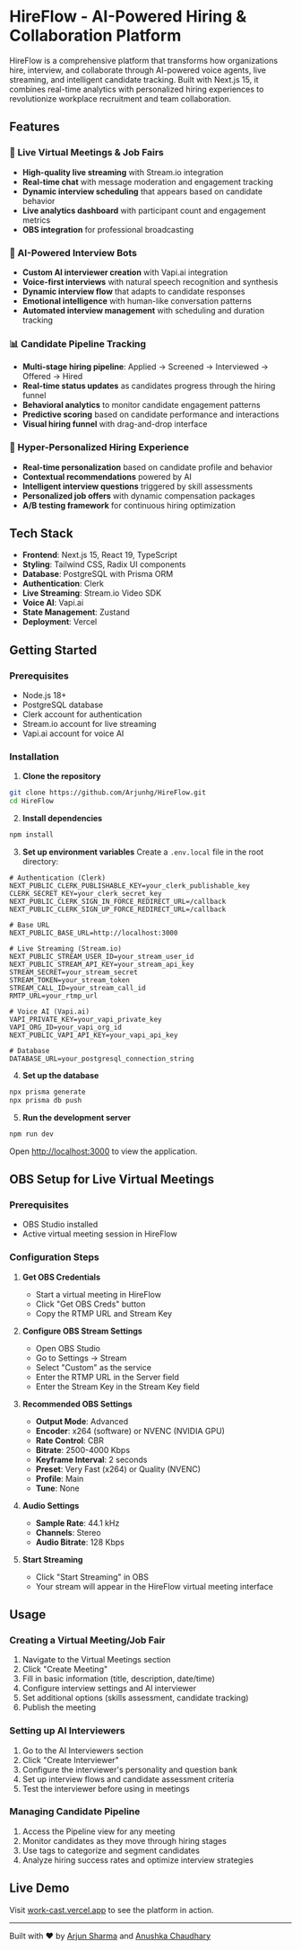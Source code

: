 # HireFlow - AI-Powered Hiring & Collaboration Platform

HireFlow is a comprehensive platform that transforms how organizations hire, interview, and collaborate through AI-powered voice agents, live streaming, and intelligent candidate tracking. Built with Next.js 15, it combines real-time analytics with personalized hiring experiences to revolutionize workplace recruitment and team collaboration.

## Features

### 🎥 Live Virtual Meetings & Job Fairs
- **High-quality live streaming** with Stream.io integration
- **Real-time chat** with message moderation and engagement tracking
- **Dynamic interview scheduling** that appears based on candidate behavior
- **Live analytics dashboard** with participant count and engagement metrics
- **OBS integration** for professional broadcasting

### 🤖 AI-Powered Interview Bots
- **Custom AI interviewer creation** with Vapi.ai integration
- **Voice-first interviews** with natural speech recognition and synthesis
- **Dynamic interview flow** that adapts to candidate responses
- **Emotional intelligence** with human-like conversation patterns
- **Automated interview management** with scheduling and duration tracking

### 📊 Candidate Pipeline Tracking
- **Multi-stage hiring pipeline**: Applied → Screened → Interviewed → Offered → Hired
- **Real-time status updates** as candidates progress through the hiring funnel
- **Behavioral analytics** to monitor candidate engagement patterns
- **Predictive scoring** based on candidate performance and interactions
- **Visual hiring funnel** with drag-and-drop interface

### 🎯 Hyper-Personalized Hiring Experience
- **Real-time personalization** based on candidate profile and behavior
- **Contextual recommendations** powered by AI
- **Intelligent interview questions** triggered by skill assessments
- **Personalized job offers** with dynamic compensation packages
- **A/B testing framework** for continuous hiring optimization

## Tech Stack

- **Frontend**: Next.js 15, React 19, TypeScript
- **Styling**: Tailwind CSS, Radix UI components
- **Database**: PostgreSQL with Prisma ORM
- **Authentication**: Clerk
- **Live Streaming**: Stream.io Video SDK
- **Voice AI**: Vapi.ai
- **State Management**: Zustand
- **Deployment**: Vercel

## Getting Started

### Prerequisites
- Node.js 18+ 
- PostgreSQL database
- Clerk account for authentication
- Stream.io account for live streaming
- Vapi.ai account for voice AI

### Installation

1. **Clone the repository**
```bash
git clone https://github.com/Arjunhg/HireFlow.git
cd HireFlow
```

2. **Install dependencies**
```bash
npm install
```

3. **Set up environment variables**
Create a `.env.local` file in the root directory:

```env
# Authentication (Clerk)
NEXT_PUBLIC_CLERK_PUBLISHABLE_KEY=your_clerk_publishable_key
CLERK_SECRET_KEY=your_clerk_secret_key
NEXT_PUBLIC_CLERK_SIGN_IN_FORCE_REDIRECT_URL=/callback
NEXT_PUBLIC_CLERK_SIGN_UP_FORCE_REDIRECT_URL=/callback

# Base URL
NEXT_PUBLIC_BASE_URL=http://localhost:3000

# Live Streaming (Stream.io)
NEXT_PUBLIC_STREAM_USER_ID=your_stream_user_id
NEXT_PUBLIC_STREAM_API_KEY=your_stream_api_key
STREAM_SECRET=your_stream_secret
STREAM_TOKEN=your_stream_token
STREAM_CALL_ID=your_stream_call_id
RMTP_URL=your_rtmp_url

# Voice AI (Vapi.ai)
VAPI_PRIVATE_KEY=your_vapi_private_key
VAPI_ORG_ID=your_vapi_org_id
NEXT_PUBLIC_VAPI_API_KEY=your_vapi_api_key

# Database
DATABASE_URL=your_postgresql_connection_string
```

4. **Set up the database**
```bash
npx prisma generate
npx prisma db push
```

5. **Run the development server**
```bash
npm run dev
```

Open [http://localhost:3000](http://localhost:3000) to view the application.

## OBS Setup for Live Virtual Meetings

### Prerequisites
- OBS Studio installed
- Active virtual meeting session in HireFlow

### Configuration Steps

1. **Get OBS Credentials**
   - Start a virtual meeting in HireFlow
   - Click "Get OBS Creds" button
   - Copy the RTMP URL and Stream Key

2. **Configure OBS Stream Settings**
   - Open OBS Studio
   - Go to Settings → Stream
   - Select "Custom" as the service
   - Enter the RTMP URL in the Server field
   - Enter the Stream Key in the Stream Key field

3. **Recommended OBS Settings**
   - **Output Mode**: Advanced
   - **Encoder**: x264 (software) or NVENC (NVIDIA GPU)
   - **Rate Control**: CBR
   - **Bitrate**: 2500-4000 Kbps
   - **Keyframe Interval**: 2 seconds
   - **Preset**: Very Fast (x264) or Quality (NVENC)
   - **Profile**: Main
   - **Tune**: None

4. **Audio Settings**
   - **Sample Rate**: 44.1 kHz
   - **Channels**: Stereo
   - **Audio Bitrate**: 128 Kbps

5. **Start Streaming**
   - Click "Start Streaming" in OBS
   - Your stream will appear in the HireFlow virtual meeting interface

## Usage

### Creating a Virtual Meeting/Job Fair
1. Navigate to the Virtual Meetings section
2. Click "Create Meeting"
3. Fill in basic information (title, description, date/time)
4. Configure interview settings and AI interviewer
5. Set additional options (skills assessment, candidate tracking)
6. Publish the meeting

### Setting up AI Interviewers
1. Go to the AI Interviewers section
2. Click "Create Interviewer"
3. Configure the interviewer's personality and question bank
4. Set up interview flows and candidate assessment criteria
5. Test the interviewer before using in meetings

### Managing Candidate Pipeline
1. Access the Pipeline view for any meeting
2. Monitor candidates as they move through hiring stages
3. Use tags to categorize and segment candidates
4. Analyze hiring success rates and optimize interview strategies


## Live Demo

Visit [work-cast.vercel.app](https://work-cast.vercel.app) to see the platform in action.

---

Built with ❤️ by [Arjun Sharma](https://github.com/Arjunhg) and [Anushka Chaudhary](https://github.com/Anu19-10)
